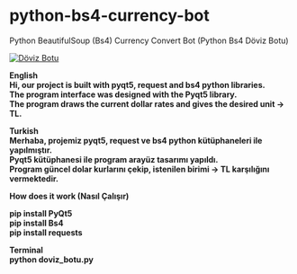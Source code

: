 # python-bs4-currency-bot
Python BeautifulSoup (Bs4) Currency Convert Bot (Python Bs4 Döviz Botu)<br>

 <a href="https://beytullahtoprak.com"><img src="https://i.hizliresim.com/4l4wy77.jpg" alt="Döviz Botu"></a><br>

<b>English<b><br>
Hi, our project is built with pyqt5, request and bs4 python libraries.<br>
The program interface was designed with the Pyqt5 library.<br>
The program draws the current dollar rates and gives the desired unit -> TL.<br>

<b>Turkish<b><br>
Merhaba, projemiz pyqt5, request ve bs4 python kütüphaneleri ile yapılmıştır.<br>
Pyqt5 kütüphanesi ile program arayüz tasarımı yapıldı.<br>
Program güncel dolar kurlarını çekip, istenilen birimi -> TL karşılığını vermektedir.<br>

<b>How does it work (Nasıl Çalışır)<b><br>

<b>pip install PyQt5<b><br>
<b>pip install Bs4<b><br>
<b>pip install requests<b><br>

<b>Terminal<b><br>
python doviz_botu.py<b><br>
  
